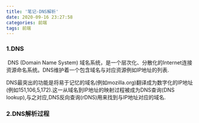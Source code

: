 ```yaml
---
title: '笔记-DNS解析'
date: 2020-09-16 23:27:58
categories:	前端
tags: 前端
---
```


### 1.DNS

​	DNS (Domain Name System) 域名系统，是一个层次化、分散化的Internet连接资源命名系统。DNS维护着一个包含域名与对应资源例如IP地址的列表.

​	DNS最突出的功能是将易于记忆的域名(例如mozilla.org)翻译成为数字化的IP地址(例如151,106,5,172).这一从域名到IP地址的映射过程被成为DNS查询(DNS lookup),与之对应,DNS反向查询(rDNS)用来找到与IP地址对应的域名.

### 2.DNS解析过程

